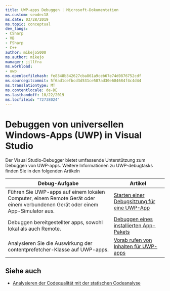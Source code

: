 ```yaml
---
title: UWP-apps Debuggen | Microsoft-Dokumentation
ms.custom: seodec18
ms.date: 03/28/2019
ms.topic: conceptual
dev_langs:
- CSharp
- VB
- FSharp
- C++
author: mikejo5000
ms.author: mikejo
manager: jillfra
ms.workload:
- uwp
ms.openlocfilehash: fe8348b342627cba861a9ceb67e74d0876752cdf
ms.sourcegitcommit: 5f6ad1cefbcd3d531ce587ad30e684684f4c4d44
ms.translationtype: MT
ms.contentlocale: de-DE
ms.lasthandoff: 10/22/2019
ms.locfileid: "72738024"
---
```

# <a name="debug-universal-windows-apps-uwp-in-visual-studio"></a>Debuggen von universellen Windows-Apps (UWP) in Visual Studio

Der Visual Studio-Debugger bietet umfassende Unterstützung zum Debuggen von UWP-apps. Weitere Informationen zu UWP-debugtasks finden Sie in den folgenden Artikeln

|Debug-Aufgabe|Artikel|
|-|-|
|Führen Sie UWP-apps auf einem lokalen Computer, einem Remote Gerät oder einem verbundenen Gerät oder einem App-Simulator aus.|[Starten einer Debugsitzung für eine UWP-App](../debugger/start-a-debugging-session-for-a-store-app-in-visual-studio-vb-csharp-cpp-and-xaml.md)|
|Debuggen bereitgestellter apps, sowohl lokal als auch Remote.|[Debuggen eines installierten App-Pakets](../debugger/debug-installed-app-package.md)|
|Analysieren Sie die Auswirkung der contentprefetcher-Klasse auf UWP-apps.|[Vorab rufen von Inhalten für UWP-apps](../debugger/prefetch-content-for-windows-store-apps.md)|

## <a name="see-also"></a>Siehe auch
- [Analysieren der Codequalität mit der statischen Codeanalyse](/visualstudio/code-quality/code-analysis-for-managed-code-overview)

